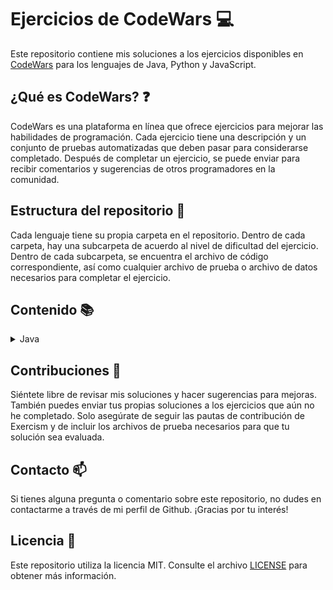 # Ejercicios de CodeWars :computer:

Este repositorio contiene mis soluciones a los ejercicios disponibles en [CodeWars](https://www.codewars.com) para los lenguajes de Java, Python y JavaScript.

## ¿Qué es CodeWars? :question:

CodeWars es una plataforma en línea que ofrece ejercicios para mejorar las habilidades de programación. Cada ejercicio tiene una descripción y un conjunto de pruebas automatizadas que deben pasar para considerarse completado. Después de completar un ejercicio, se puede enviar para recibir comentarios y sugerencias de otros programadores en la comunidad.

## Estructura del repositorio :file_folder:

Cada lenguaje tiene su propia carpeta en el repositorio. Dentro de cada carpeta, hay una subcarpeta de acuerdo al nivel de dificultad del ejercicio. Dentro de cada subcarpeta, se encuentra el archivo de código correspondiente, así como cualquier archivo de prueba o archivo de datos necesarios para completar el ejercicio.

## Contenido :books:

<details>
  <summary>Java</summary>
  <ul>
    <details>
      <summary>Easy</summary>
      <ol type="1">
        <li><a href="/java/src/main/java/easy/Quadrant.java">Quadrants</a></li>
        <li><a href="/java/src/main/java/easy/QuarterOfTheYear.java">Quarter of the year</a></li>
        <li><a href="/java/src/main/java/easy/WolvesAndSheep.java">A wolf in sheep's clothing</a></li>
        <li><a href="/java/src/main/java/easy/TotalPoints.java">Total amount of points</a></li>
        <li><a href="/java/src/main/java/easy/Pillars.java">Pillars</a></li>
        <li><a href="/java/src/main/java/easy/TwiceAsOld.java">Twice as old</a></li>
        <li><a href="/java/src/main/java/easy/SumOfDifferencesInArray.java">Sum of differences in array</a></li>
        <li><a href="/java/src/main/java/easy/JustCountSheep.java">If you can't sleep, just count sheep!!</a></li>
        <li><a href="/java/src/main/java/easy/AreaOrPerimeter.java">Area or Perimeter</a></li>
        <li><a href="/java/src/main/java/easy/CatYearsDogYears.java">Cat years, Dog years</a></li>
        <li><a href="/java/src/main/java/easy/ReversedSequence.java">Reversed sequence</a></li>
        <li><a href="/java/src/main/java/easy/TheFeastOfManyBeasts.java">The Feast of Many Beasts</a></li>
        <li><a href="/java/src/main/java/easy/MultiplicationTableForNumber.java">Multiplication table for number</a></li>
        <li><a href="/java/src/main/java/easy/DayOfWeek.java">Return the day</a></li>
        <li><a href="/java/src/main/java/easy/CenturyFromYear.java">Century From Year</a></li>
        <li><a href="/java/src/main/java/easy/SimpleMultiplication.java">Simple multiplication</a></li>
        <li><a href="/java/src/main/java/easy/SortMyTextbooks.java">Sort My Textbooks</a></li>
        <li><a href="/java/src/main/java/easy/InvertValues.java">Invert values</a></li>
        <li><a href="/java/src/main/java/easy/WillThereBeEnoughSpace.java">Will there be enough space?</a></li>
        <li><a href="/java/src/main/java/easy/IsHeGonnaSurvive.java">Is he gonna survive?</a></li>
        <li><a href="/java/src/main/java/easy/SwitchItUp.java">Switch it Up!</a></li>
        <li><a href="/java/src/main/java/easy/FindThePosition.java">Find the position!</a></li>
        <li><a href="/java/src/main/java/easy/WillYouMakeIt.java">Will you make it?</a></li>
        <li><a href="/java/src/main/java/easy/ArrayPlusArray.java">Array plus array</a></li>
        <li><a href="/java/src/main/java/easy/AllStarCodeChallenge.java">All Star Code Challenge </a></li>
        <li><a href="/java/src/main/java/easy/TrafficLights.java">Traffic light</a></li>
        <li><a href="/java/src/main/java/easy/ReduceButGrow.java">Reduce but Grow</a></li>
        <li><a href="/java/src/main/java/easy/SumMixedArray.java">Sum Mixed Array</a></li>
        <li><a href="/java/src/main/java/easy/RemoveStringSpaces.java">Remove String Spaces</a></li>
        <li><a href="/java/src/main/java/easy/ConvertAStringToAnArray.java">Convert a string to an array</a></li>
        <li><a href="/java/src/main/java/easy/CalculateAverage.java">Calculate average</a></li>
        <li><a href="/java/src/main/java/easy/StringRepeat.java">String repeat</a></li>
        <li><a href="/java/src/main/java/easy/MakeUpperCase.java">Make UpperCase</a></li>
        <li><a href="/java/src/main/java/easy/LostWithoutAMap.java">Lost Without a Map</a></li>
        <li><a href="/java/src/main/java/easy/FakeBinary.java">Fake Binary</a></li>
        <li><a href="/java/src/main/java/easy/AbbreviateATwoWordName.java">Abbreviate a Two Word Name</a></li>
        <li><a href="/java/src/main/java/easy/FindMaximumAndMinimumValuesOfAList.java">Find Maximum and Minimum Values of a List</a></li>
        <li><a href="/java/src/main/java/easy/SumOfPositive.java">Sum of positive</a></li>
        <li><a href="/java/src/main/java/easy/RemoveExclamationMarks.java">Remove exclamation marks</a></li>
        <li><a href="/java/src/main/java/easy/YouOnlyNeedOne.java">You only need one</a></li>
        <li><a href="/java/src/main/java/easy/BasicMathematicalOperations.java">Basic Mathematical Operations</a></li>
        <li><a href="/java/src/main/java/easy/NoZerosForHeros.java">No zeros for heros</a></li>
        <li><a href="/java/src/main/java/easy/OppositeNumber.java">Opposite number</a></li>
        <li><a href="/java/src/main/java/easy/DoubleChar.java">Double Char</a></li>
        <li><a href="/java/src/main/java/easy/CountTheMonkeys.java">Count the Monkeys!</a></li>
        <li><a href="/java/src/main/java/easy/RemoveFirstAndLastCharacter.java">Remove First and Last Character</a></li>
        <li><a href="/java/src/main/java/easy/SumWithoutHighestAndLowestNumber.java">Sum without highest and lowest number</a></li>
        <li><a href="/java/src/main/java/easy/CountOfPositivesSumOfNegatives.java">Count of positives / sum of negatives</a></li>
        <li><a href="/java/src/main/java/easy/DidSheSayHallo.java">Did she say hallo?</a></li>
        <li><a href="/java/src/main/java/easy/MessiGoalsFunction.java">Grasshopper - Messi goals function</a></li>
        <li><a href="/java/src/main/java/easy/HowGoodAreYouReally.java">How good are you really?</a></li>
        <li><a href="/java/src/main/java/easy/FilteringEvenNumbers.java">Filtering even numbers (Bug Fixes)</a></li>
        <li><a href="/java/src/main/java/easy/GrasshopperSummation.java">Grasshopper - Summation</a></li>
        <li><a href="/java/src/main/java/easy/GrasshopperBasicFunctionFixer.java">Grasshopper - Basic Function Fixer</a></li>
        <li><a href="/java/src/main/java/easy/GrasshopperMessiGoals.java">Grasshopper - Messi Goals</a></li>
        <li><a href="/java/src/main/java/easy/GrasshopperDebugSayHello.java">Grasshopper - Debug sayHello</a></li>
        <li><a href="/java/src/main/java/easy/ThirdAngleOfATriangle.java">Third Angle of a Triangle</a></li>
        <li><a href="/java/src/main/java/easy/PythagoreanTriple.java">Pythagorean Triple</a></li>
        <li><a href="/java/src/main/java/easy/GrasshopperGradeBook.java">Grasshopper - Grade book</a></li>
        <li><a href="/java/src/main/java/easy/AlternatingCase.java">Alternating Case</a></li>
        <li><a href="/java/src/main/java/easy/ClassicHelloWorld.java">Classic Hello World</a></li>
        <li><a href="/java/src/main/java/easy/ReversedStrings.java">Reversed Strings</a></li>
        <li><a href="/java/src/main/java/easy/ConvertANumberToAString.java">Convert a Number to a String</a></li>
        <li><a href="/java/src/main/java/easy/ConvertAStringToANumber.java">Convert a String to a Number</a></li>
        <li><a href="/java/src/main/java/easy/GrasshopperPersonalizedMessage.java">Grasshopper - Personalized Message</a></li>
        <li><a href="/java/src/main/java/easy/ReturningStrings.java">Returning Strings</a></li>
        <li><a href="/java/src/main/java/easy/VowelRemover.java">Vowel remover</a></li>
        <li><a href="/java/src/main/java/easy/WelcomeToTheCity.java">Welcome to the City</a></li>
        <li><a href="/java/src/main/java/easy/AreYouPlayingBanjo.java">Are You Playing Banjo?</a></li>
        <li><a href="/java/src/main/java/easy/WellOfIdeasEasyVersion.java">Well of Ideas - Easy Version</a></li>
        <li><a href="/java/src/main/java/easy/TheWideMouthedFrog.java">The Wide-Mouthed frog!</a></li>
        <li><a href="/java/src/main/java/easy/SortAndStar.java">Sort and Star</a></li>
        <li><a href="/java/src/main/java/easy/CorrectTheMistakesOfTheCharacterRecognitionSoftware.java">Correct the mistakes of the character recognition software</a></li>
        <li><a href="/java/src/main/java/easy/ConvertABooleanToAString.java">Convert a Boolean to a String</a></li>
        <li><a href="/java/src/main/java/easy/SentenceSmash.java">Sentence Smash</a></li>
        <li><a href="/java/src/main/java/easy/DNAToRNAConversion.java">DNA to RNA Conversion</a></li>
        <li><a href="/java/src/main/java/easy/AStrangeTripToTheMarket.java">A Strange Trip to the Market</a></li>
        <li><a href="/java/src/main/java/easy/RemoveTheTime.java">Remove the time</a></li>
        <li><a href="/java/src/main/java/easy/ArrayMean.java">Grasshopper - Array Mean</a></li>
        <li><a href="/java/src/main/java/easy/SquareNSum.java">Square(n) Sum</a></li>
        <li><a href="/java/src/main/java/easy/LarioAndMuigiPipeProblem.java">Lario and Muigi Pipe Problem</a></li>
        <li><a href="/java/src/main/java/easy/DuckDuckGoose.java">Duck Duck Goose</a></li>
        <li><a href="/java/src/main/java/easy/RemovingElements.java">Removing Elements</a></li>
        <li><a href="/java/src/main/java/easy/VolumeOfACuboid.java">Volume of a Cuboid</a></li>
        <li><a href="/java/src/main/java/easy/SurfaceAreaAndVolumeOfABox.java">Surface Area and Volume of a Box</a></li>
        <li><a href="/java/src/main/java/easy/TheTernaryOperator.java">The Ternary Operator</a></li>
        <li><a href="/java/src/main/java/easy/NameMe.java">This is a problem</a></li>
        <li><a href="/java/src/main/java/easy/SaleHotdogs.java">if..else and ternary operator</a></li>
        <li><a href="/java/src/main/java/easy/BlueAndRedMarbles.java">Blue and red marbles</a></li>
        <li><a href="/java/src/main/java/easy/AreaOfASquare.java">Area of a Square</a></li>
        <li><a href="/java/src/main/java/easy/SquashTheBugsNotThedogs.java">Squash the bugs, not the dogs!</a></li>
        <li><a href="/java/src/main/java/easy/SumSmallNumbers.java">A + B</a></li>
        <li><a href="/java/src/main/java/easy/Multiply.java">Multiply</a></li>
        <li><a href="/java/src/main/java/easy/Swapper.java">Swap Values</a></li>
        <li><a href="/java/src/main/java/easy/HowDoICompareNumbers.java">How do I compare numbers?</a></li>
        <li><a href="/java/src/main/java/easy/IsItADigit.java">is it a digit?</a></li>
        <li><a href="/java/src/main/java/easy/SimpleValidationOfAUsernameWithRegex.java">Simple validation of a username with regex</a></li>
        <li><a href="/java/src/main/java/easy/EvenOrOdd.java">Even or Odd</a></li>
        <li><a href="/java/src/main/java/easy/KeepHydrated.java">Keep Hydrated!</a></li>
        <li><a href="/java/src/main/java/easy/CheckForFactor.java">Check for factor</a></li>
        <li><a href="/java/src/main/java/easy/DutyFree.java">Duty Free</a></li>
        <li><a href="/java/src/main/java/easy/PowersOfTwo.java">Powers of 2</a></li>
        <li><a href="/java/src/main/java/easy/IsYourPeriodLate.java">Is your period late?</a></li>
        <li><a href="/java/src/main/java/easy/Ship.java">Object Oriented Piracy</a></li>
        <li><a href="/java/src/main/java/easy/Ghost.java">Color Ghost</a></li>
        <li><a href="/java/src/main/java/easy/God.java">Basic subclasses - Adam and Eve</a></li>
        <li><a href="/java/src/main/java/easy/Cube.java">Playing with cubes I</a></li>
        <li><a href="/java/src/main/java/easy/HQ.java">HQ9+</a></li>
      </ol>
    </details>
    <details>
      <summary>Medium</summary>
      <ol type="1">
        <li><a href="#">Ejercicio</a></li>
      </ol>
    </details>
    <details>
      <summary>Hard</summary>
      <ol type="1">
        <li><a href="#">Ejercicio</a></li>
      </ol>
    </details>
  </ul>
</details>

## Contribuciones :handshake:

Siéntete libre de revisar mis soluciones y hacer sugerencias para mejoras. También puedes enviar tus propias soluciones a los ejercicios que aún no he completado. Solo asegúrate de seguir las pautas de contribución de Exercism y de incluir los archivos de prueba necesarios para que tu solución sea evaluada.

## Contacto :mailbox:

Si tienes alguna pregunta o comentario sobre este repositorio, no dudes en contactarme a través de mi perfil de Github. ¡Gracias por tu interés!

## Licencia :page_facing_up:

Este repositorio utiliza la licencia MIT. Consulte el archivo [LICENSE](LICENSE) para obtener más información.
